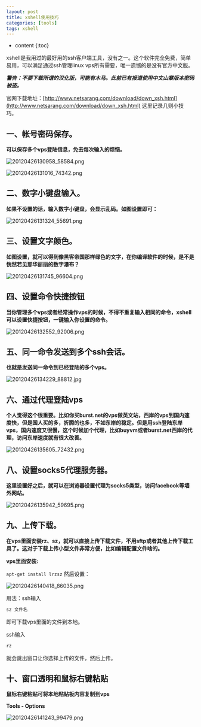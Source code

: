 ```yaml
---
layout: post
title: xshell使用技巧
categories: [tools]
tags: xshell
---
```


* content
{:toc}

xshell是我用过的最好用的ssh客户端工具，没有之一。这个软件完全免费，简单易用，可以满足通过ssh管理linux vps所有需要，唯一遗憾的是没有官方中文版。

***警告：不要下载所谓的汉化版，可能有木马。此前已有报道使用中文山寨版本密码被盗。*** 

官网下载地址：[http://www.netsarang.com/download/down_xsh.html](http://www.netsarang.com/download/down_xsh.html)
这里记录几则小技巧。




## 一、帐号密码保存。

**可以保存多个vps登陆信息，免去每次输入的烦恼。** 

![20120426130958_58584.png](https://dn-biezhi.qbox.me/2015/09/2503148554.png)

![20120426131016_74342.png](https://dn-biezhi.qbox.me/2015/09/778815461.png)

## 二、数字小键盘输入。

**如果不设置的话，输入数字小键盘，会显示乱码。如图设置即可：**

![20120426131324_55691.png](https://dn-biezhi.qbox.me/2015/09/393886034.png)

## 三、设置文字颜色。

**如图设置，就可以得到像黑客帝国那样绿色的文字，在你编译软件的时候，是不是恍然若见那华丽丽的数字瀑布？**

![20120426131745_96604.png](https://dn-biezhi.qbox.me/2015/09/2028490502.png)

## 四、设置命令快捷按钮

**当你管理多个vps或者经常操作vps的时候，不得不重复输入相同的命令，xshell可以设置快捷按钮，一键输入你设置的命令。**

![20120426132552_92006.png](https://dn-biezhi.qbox.me/2015/09/3598729230.png)

## 五、同一命令发送到多个ssh会话。

**也就是发送同一命令到已经登陆的多个vps。**

![20120426134229_88812.jpg](https://dn-biezhi.qbox.me/2015/09/3070724304.jpg)

## 六、通过代理登陆vps

**个人觉得这个很重要。比如你买burst.net的vps做英文站，西岸的vps到国内速度快，但是国人买的多，折腾的也多，不如东岸的稳定。但是用ssh登陆东岸vps，国内速度又很慢，这个时候加个代理，比如buyvm或者burst.net西岸的代理，访问东岸速度就有很大改善。**

![20120426135605_72432.png](https://dn-biezhi.qbox.me/2015/09/1559421879.png)

## 八、设置socks5代理服务器。

**这里设置好之后，就可以在浏览器设置代理为socks5类型，访问facebook等墙外网站。**

![20120426135942_59695.png](https://dn-biezhi.qbox.me/2015/09/3456879019.png)

## 九、上传下载。

**在vps里面安装rz、sz，就可以直接上传下载文件，不用sftp或者其他上传下载工具了。这对于下载上传小型文件非常方便，比如编辑配置文件啥的。**

**vps里面安装:**

`apt-get install lrzsz`
然后设置：

![20120426140418_86035.png](https://dn-biezhi.qbox.me/2015/09/3698758242.png)

用法：ssh输入

```bash
sz 文件名
```

即可下载vps里面的文件到本地。

ssh输入

```bash
rz
```

就会跳出窗口让你选择上传的文件，然后上传。

## 十、窗口透明和鼠标右键粘贴

**鼠标右键粘贴可将本地粘贴板内容复制到vps**

**Tools - Options**

![20120426141243_99479.png](https://dn-biezhi.qbox.me/2015/09/1946924709.png)
